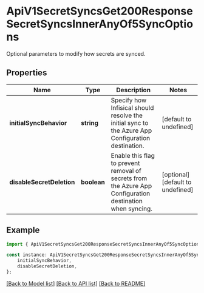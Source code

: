 # ApiV1SecretSyncsGet200ResponseSecretSyncsInnerAnyOf5SyncOptions

Optional parameters to modify how secrets are synced.

## Properties

Name | Type | Description | Notes
------------ | ------------- | ------------- | -------------
**initialSyncBehavior** | **string** | Specify how Infisical should resolve the initial sync to the Azure App Configuration destination. | [default to undefined]
**disableSecretDeletion** | **boolean** | Enable this flag to prevent removal of secrets from the Azure App Configuration destination when syncing. | [optional] [default to undefined]

## Example

```typescript
import { ApiV1SecretSyncsGet200ResponseSecretSyncsInnerAnyOf5SyncOptions } from './api';

const instance: ApiV1SecretSyncsGet200ResponseSecretSyncsInnerAnyOf5SyncOptions = {
    initialSyncBehavior,
    disableSecretDeletion,
};
```

[[Back to Model list]](../README.md#documentation-for-models) [[Back to API list]](../README.md#documentation-for-api-endpoints) [[Back to README]](../README.md)

